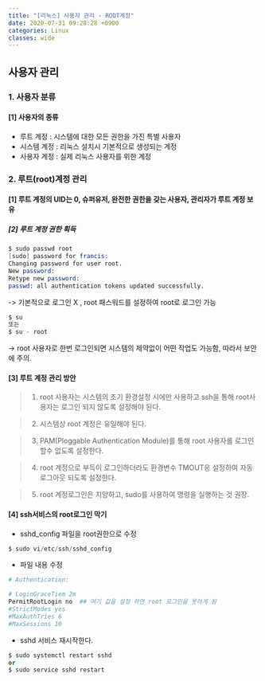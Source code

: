 ```yaml
---
title: "[리눅스] 사용자 관리 - ROOT계정"
date: 2020-07-31 09:28:28 +0900
categories: Linux
classes: wide
---
```


## 사용자 관리 

### 1. 사용자 분류

#### [1] 사용자의 종류

* 루트 계정 : 시스템에 대한 모든 권한을 가진 특별 사용자
* 시스템 계정 : 리눅스 설치시 기본적으로 생성되는 계정
* 사용자 계정 : 실제 리눅스 사용자를 위한 계정

### 2. 루트(root)계정 관리

#### [1] 루트 계정의 UID는 0, 슈퍼유저, 완전한 권한을 갖는 사용자, 관리자가 루트 계정 보유

##### [2] 루트 계정 권한 획득

```s
$ sudo passwd root 
[sudo] password for francis:
Changing password for user root.
New password:
Retype new password:
passwd: all authentication tokens updated successfully.
```

-> 기본적으로 로그인 X , root 패스워드를 설정하여 root로 로그인 가능

```s
$ su 
또는
$ su - root 
```

-> root 사용자로 한번 로그인되면 시스템의 제약없이 어떤 작업도 가능함, 따라서 보안에 주의.

#### [3] 루트 계정 관리 방안

> 1) root 사용자는 시스템의 초기 환경설정 시에만 사용하고 ssh을 통해 root사용자는 로그인 되지 않도록 설정해야 된다.

> 2) 시스템상 root 계정은 유일해야 된다.

> 3) PAM(Ploggable Authentication Module)를 통해 root 사용자롤 로그인 할수 없도록 설정한다.

> 4) root 계정으로 부득이 로그인하더라도 환경변수 TMOUT응 설정하여 자동 로그아웃 되도록 설정한다.

> 5) root 계정로그인은 지양하고, sudo를 사용하여 명령을 실행하는 것 권장.

#### [4] ssh서비스의 root로그인 막기

- sshd_config 파일을 root권한으로 수정

```s
$ sudo vi/etc/ssh/sshd_config
```

- 파일 내용 수정

```bash
# Authentication:

# LoginGraceTiem 2m
PermitRootLogin no  ## 여기 값을 설정 하면 root 로그인을 못하게 됨
#StrictModes yes
#MaxAuthTries 6
#MaxSessions 10
```

- sshd 서비스 재시작한다.

```s
$ sudo systemctl restart sshd
or
$ sudo service sshd restart
```